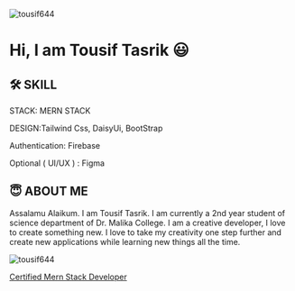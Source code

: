 <p align="left"> <img src="https://komarev.com/ghpvc/?username=tousif644&label=Profile%20views&color=0e75b6&style=flat" alt="tousif644" /> </p>

# Hi, I am Tousif Tasrik 😃

## 🛠 SKILL
STACK: MERN STACK 

DESIGN:Tailwind Css, DaisyUi, BootStrap

Authentication: Firebase

Optional ( UI/UX ) : Figma


## 😇 ABOUT ME
Assalamu Alaikum. I am Tousif Tasrik. I am currently a 2nd year student of science department of Dr. Malika College. I am a creative developer, I love to create something new. I love to take my creativity one step further and create new applications while learning new things all the time.
<p>
      <img
        align="center"
        src="https://github-readme-streak-stats.herokuapp.com/?user=tousif644&"
        alt="tousif644"
      />
    </p>
<a href="https://drive.google.com/file/d/10hnn_RT3F-Mx0jgk_Wl_VAWjx-nej4gN/view?usp=sharing">Certified Mern Stack Developer</a>
